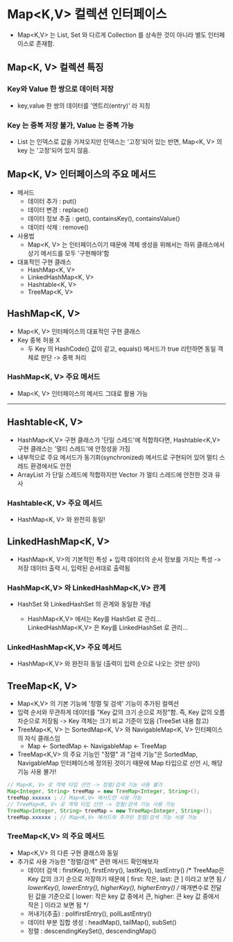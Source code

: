 # Map<K,V> 컬렉션 인터페이스
- Map<K,V> 는 List<E>, Set<E> 와 다르게 Collection<E> 를 상속한 것이 아니라 별도 인터페이스로 존재함.


## Map<K, V> 컬렉션 특징
### Key와 Value 한 쌍으로 데이터 저장
- key,value 한 쌍의 데이터를 '엔트리(entry)' 라 지칭

### Key 는 중복 저장 불가, Value 는 중복 가능
- List<E> 는 인덱스로 값을 가져오지만 인덱스는 '고정'되어 있는 반면, Map<K, V> 의 key 는 '고정'되어 있지 않음.

## Map<K, V> 인터페이스의 주요 메서드
* 메서드
  - 데이터 추가 : put()
  - 데이터 변경 : replace()
  - 데이터 정보 추출 : get(), containsKey(), containsValue()
  - 데이터 삭제 : remove()
* 사용법
  - Map<K, V> 는 인터페이스이기 때문에 객체 생성을 위해서는 하위 클래스에서 상기 메서드를 모두 '구현해야'함
* 대표적인 구현 클래스
  - HashMap<K, V>
  - LinkedHashMap<K, V>
  - Hashtable<K, V>
  - TreeMap<K, V>


## HashMap<K, V>
- Map<K, V> 인터페이스의 대표적인 구현 클래스
- Key 중복 허용 X
  - 두 Key 의 HashCode() 값이 같고, equals() 메서드가 true 리턴하면 동일 객체로 판단 -> 중복 처리

### HashMap<K, V> 주요 메서드
- Map<K, V> 인터페이스의 메서드 그대로 활용 가능


<hr>


## Hashtable<K, V>
- HashMap<K,V> 구현 클래스가 '단일 스레드'에 적합하다면, Hashtable<K,V> 구현 클래스는 '멀티 스레드'에 안정성을 가짐
- 내부적으로 주요 메서드가 동기화(synchronized) 메서드로 구현되어 있어 멀티 스레드 환경에서도 안전
- ArrayList<E> 가 단일 스레드에 적합하지만 Vector<E> 가 멀티 스레드에 안전한 것과 유사

### Hashtable<K, V> 주요 메서드
- HashMap<K, V> 와 완전히 동일!

## LinkedHashMap<K, V>
- HashMap<K, V>의 기본적인 특성 + 입력 데이터의 순서 정보를 가지는 특성 -> 저장 데이터 출력 시, 입력된 순서대로 출력됨

### HashMap<K,V> 와 LinkedHashMap<K,V> 관계
- HashSet<E> 와 LinkedHashSet<E> 의 관계와 동일한 개념
  - HashMap<K,V> 에서는 Key를 HashSet<E> 로 관리... LinkedHashMap<K,V> 은 Key를 LinkedHashSet<E> 로 관리...

### LinkedHashMap<K,V> 주요 메서드
- HashMap<K,V> 와 완전히 동일 (출력이 입력 순으로 나오는 것만 상이)


## TreeMap<K, V>
- Map<K,V> 의 기본 기능에 '정렬 및 검색' 기능이 추가된 컬렉션
- 입력 순서와 무관하게 데이터를 "Key 값의 크기 순으로 저장"함. 즉, Key 값의 오름차순으로 저장됨
  -> Key 객체는 크기 비교 기준이 있음 (TreeSet<E> 내용 참고)
- TreeMap<K, V> 는 SortedMap<K, V> 와 NavigableMap<K, V> 인터페이스의 자식 클래스임
  - Map <- SortedMap <- NavigableMap <- TreeMap
- TreeMap<K,V> 의 주요 기능인 "정렬" 과 "검색 기능"은 SortedMap, NavigableMap 인터페이스에 정의된 것이기 때문에 Map 타입으로 선언 시, 해당 기능 사용 불가!
``` java
// Map<K, V> 로 객체 타입 선언 -> 정렬/검색 기능 사용 불가
Map<Integer, String> treeMap = new TreeMap<Integer, String>();
treeMap.xxxxxx ; // Map<K,V> 메서드만 사용 가능
// TreeMap<K, V> 로 객체 타입 선언 -> 정렬/검색 기능 사용 가능
TreeMap<Integer, String> treeMap = new TreeMap<Integer, String>();
treeMap.xxxxxx ; // Map<K,V> 메서드와 추가된 정렬/검색 기능 사용 가능
```

### TreeMap<K,V> 의 주요 메서드
- Map<K,V> 의 다른 구현 클래스와 동일
- 추가로 사용 가능한 "정렬/검색" 관련 메서드 확인해보자
  - 데이터 검색 : firstKey(), firstEntry(), lastKey(), lastEntry() /* TreeMap은 Key 값의 크기 순으로 저장하기 때문에 [ first: 작은, last: 큰 ] 이라고 보면 됨 */
                  lowerKey(), lowerEntry(), higherKey(), higherEntry() /* 매개변수로 전달된 값을 기준으로 [ lower: 작은 key 값 중에서 큰, higher: 큰 key 값 중에서 작은 ] 이라고 보면 됨 */
  - 꺼내기(추출) : pollfirstEntry(), pollLastEntry()
  - 데이터 부분 집합 생성 : headMap(), tailMap(), subSet()
  - 정렬 : descendingKeySet(), descendingMap()
